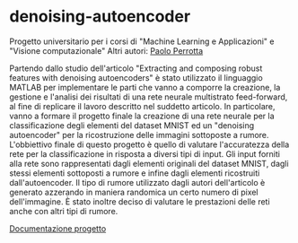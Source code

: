 # denoising-autoencoder
Progetto universitario per i corsi di "Machine Learning e Applicazioni" e "Visione computazionale"
Altri autori: [Paolo Perrotta](https://github.com/PaoloPerrotta)

Partendo dallo studio dell'articolo "Extracting and composing robust features with denoising autoencoders" è stato utilizzato il linguaggio MATLAB per implementare le parti che vanno a comporre la creazione, la gestione e l'analisi dei risultati di una rete neurale multistrato feed-forward, al fine di replicare il lavoro descritto nel suddetto articolo.
In particolare, vanno a formare il progetto finale la creazione di una rete neurale per la classificazione degli elementi del dataset MNIST ed un "denoising autoencoder" per la ricostruzione delle immagini sottoposte a rumore. 
L'obbiettivo finale di questo progetto è quello di valutare l'accuratezza della rete per la classificazione in risposta a diversi tipi di input. Gli input forniti alla rete sono rappresentati dagli elementi originali del dataset MNIST, dagli stessi elementi sottoposti a rumore e infine dagli elementi ricostruiti dall'autoencoder.
Il tipo di rumore utilizzato dagli autori dell'articolo è generato azzerando in maniera randomica un certo numero di pixel dell'immagine.
È stato inoltre deciso di valutare le prestazioni delle reti anche con altri tipi di rumore.

[Documentazione progetto](https://github.com/p-noc/denoising-autoencoder/blob/master/Documentazione-progettoMLEAVisioneComputazionale_Cicala_Perrotta.pdf)
